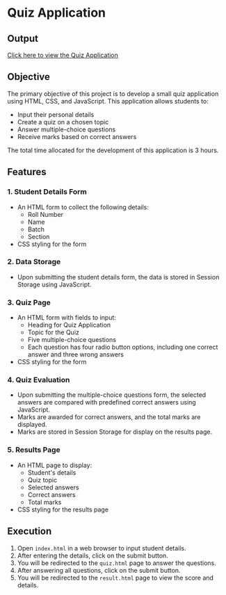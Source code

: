 # Quiz Application

## Output

[Click here to view the Quiz Application](https://codingbysahil.github.io/SMITFirstHackathon/) <!-- Replace # with your actual output link -->

## Objective

The primary objective of this project is to develop a small quiz application using HTML, CSS, and JavaScript. This application allows students to:

- Input their personal details
- Create a quiz on a chosen topic
- Answer multiple-choice questions
- Receive marks based on correct answers

The total time allocated for the development of this application is 3 hours.

## Features

### 1. Student Details Form

- An HTML form to collect the following details:
  - Roll Number
  - Name
  - Batch
  - Section
- CSS styling for the form

### 2. Data Storage

- Upon submitting the student details form, the data is stored in Session Storage using JavaScript.

### 3. Quiz Page

- An HTML form with fields to input:
  - Heading for Quiz Application
  - Topic for the Quiz
  - Five multiple-choice questions
  - Each question has four radio button options, including one correct answer and three wrong answers
- CSS styling for the form

### 4. Quiz Evaluation

- Upon submitting the multiple-choice questions form, the selected answers are compared with predefined correct answers using JavaScript.
- Marks are awarded for correct answers, and the total marks are displayed.
- Marks are stored in Session Storage for display on the results page.

### 5. Results Page

- An HTML page to display:
  - Student's details
  - Quiz topic
  - Selected answers
  - Correct answers
  - Total marks
- CSS styling for the results page

## Execution

1. Open `index.html` in a web browser to input student details.
2. After entering the details, click on the submit button.
3. You will be redirected to the `quiz.html` page to answer the questions.
4. After answering all questions, click on the submit button.
5. You will be redirected to the `result.html` page to view the score and details.
